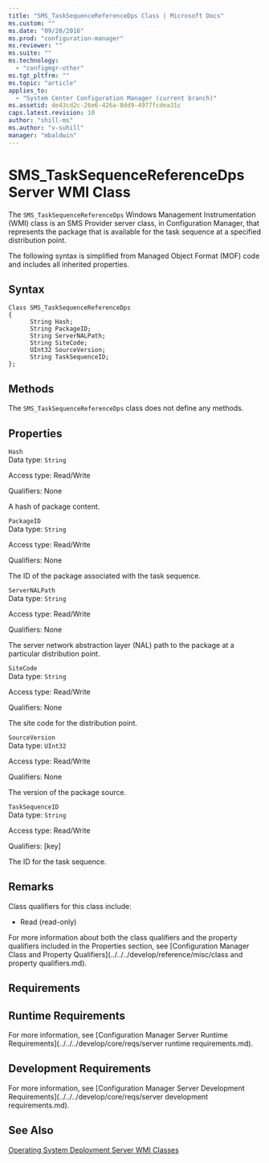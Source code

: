 ```yaml
---
title: "SMS_TaskSequenceReferenceDps Class | Microsoft Docs"
ms.custom: ""
ms.date: "09/20/2016"
ms.prod: "configuration-manager"
ms.reviewer: ""
ms.suite: ""
ms.technology:
  - "configmgr-other"
ms.tgt_pltfrm: ""
ms.topic: "article"
applies_to:
  - "System Center Configuration Manager (current branch)"
ms.assetid: de43cd2c-26e6-426a-8dd9-4977fcdea31c
caps.latest.revision: 10
author: "shill-ms"
ms.author: "v-suhill"
manager: "mbaldwin"
---
```

# SMS_TaskSequenceReferenceDps Server WMI Class
The `SMS_TaskSequenceReferenceDps` Windows Management Instrumentation (WMI) class is an SMS Provider server class, in Configuration Manager, that represents the package that is available for the task sequence at a specified distribution point.  

 The following syntax is simplified from Managed Object Format (MOF) code and includes all inherited properties.  

## Syntax  

```  
Class SMS_TaskSequenceReferenceDps  
{  
      String Hash;  
      String PackageID;  
      String ServerNALPath;  
      String SiteCode;  
      UInt32 SourceVersion;  
      String TaskSequenceID;  
};  
```  

## Methods  
 The `SMS_TaskSequenceReferenceDps` class does not define any methods.  

## Properties  
 `Hash`  
 Data type: `String`  

 Access type: Read/Write  

 Qualifiers: None  

 A hash of package content.  

 `PackageID`  
 Data type: `String`  

 Access type: Read/Write  

 Qualifiers: None  

 The ID of the package associated with the task sequence.  

 `ServerNALPath`  
 Data type: `String`  

 Access type: Read/Write  

 Qualifiers: None  

 The server network abstraction layer (NAL) path to the package at a particular distribution point.  

 `SiteCode`  
 Data type: `String`  

 Access type: Read/Write  

 Qualifiers: None  

 The site code for the distribution point.  

 `SourceVersion`  
 Data type: `UInt32`  

 Access type: Read/Write  

 Qualifiers: None  

 The version of the package source.  

 `TaskSequenceID`  
 Data type: `String`  

 Access type: Read/Write  

 Qualifiers: [key]  

 The ID for the task sequence.  

## Remarks  
 Class qualifiers for this class include:  

-   Read (read-only)  

 For more information about both the class qualifiers and the property qualifiers included in the Properties section, see [Configuration Manager Class and Property Qualifiers](../../../develop/reference/misc/class and property qualifiers.md).  

## Requirements  

## Runtime Requirements  
 For more information, see [Configuration Manager Server Runtime Requirements](../../../develop/core/reqs/server runtime requirements.md).  

## Development Requirements  
 For more information, see [Configuration Manager Server Development Requirements](../../../develop/core/reqs/server development requirements.md).  

## See Also  
 [Operating System Deployment Server WMI Classes](../../../develop/reference/osd/operating-system-deployment-server-wmi-classes.md)

